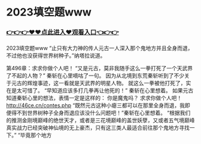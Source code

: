 # 2023填空题www

### <a href="https://github.com/kajuf/hait/issues/1">👉👉👉♥♥点此进入♥观看入口👈👉👉</a>

2023填空题www
“止只有大力神的传人元古一人深入那个鬼地方并且全身而退，不过他也没获得世界树种子。”纳塔拉说道。

第496章：求求你做个人吧！
    “又是元古，莫非我随手这么一拳打死了一个天武界了不起的人物？”
    秦斩在心里嘀咕了一句。
    因为从北境到东荒秦斩听到了不少关于元古的辉煌事迹，这一看就是天武界的明星人物。
    就这么一拳被他打死了，实在是太可惜了。
    “早知道应该多打几拳再让他死的！”
    秦斩在心里想着。
    如果元古知道秦斩心里的想法，表情一定是这样的：
    你是魔鬼吗？
    求求你做个人吧！
    http://46ce.cn/contes.php
    “既然元古这种小瘪三都可以在那里全身而退，我即便得不到世界树种子全身而退应该没什么问题吧！”秦斩在心里想着。
    “根据我们的推测金刚境巅峰的绝世天才，或者是三花境巅峰的盖世妖孽，又或者五气境巅峰真实战力已经突破神仙境的无上豪杰，只有这三类人最适合前往那个鬼地方寻找一下。”
    “毕竟那个地方
